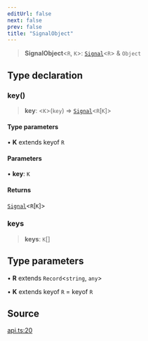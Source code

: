 ```yaml
---
editUrl: false
next: false
prev: false
title: "SignalObject"
---
```


> **SignalObject**\<`R`, `K`\>: [`Signal`](Signal.md)\<`R`\> & `Object`

## Type declaration

### key()

> **key**: \<`K`\>(`key`) => [`Signal`](Signal.md)\<`R`\[`K`\]\>

#### Type parameters

• **K** extends keyof `R`

#### Parameters

• **key**: `K`

#### Returns

[`Signal`](Signal.md)\<`R`\[`K`\]\>

### keys

> **keys**: `K`[]

## Type parameters

• **R** extends `Record`\<`string`, `any`\>

• **K** extends keyof `R` = keyof `R`

## Source

[api.ts:20](https://github.com/nodenogg-in/alpha-p2p/blob/e46703f/packages/statekit/src/api.ts#L20)
